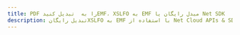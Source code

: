 ---title: PDF را به  تبدیل کنیدEMF، XSLFO به EMF مبدل رایگان یا Net SDKdescription: تبدیل رایگانXSLFO به EMF با استفاده از Net Cloud APIs & SDK همچنین اسناد PDF را در Cloud ایجاد، ویرایش و رندر کنید.---